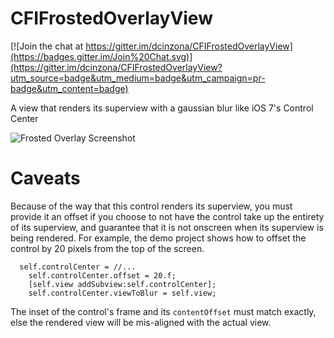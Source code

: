 CFIFrostedOverlayView
=====================

[![Join the chat at https://gitter.im/dcinzona/CFIFrostedOverlayView](https://badges.gitter.im/Join%20Chat.svg)](https://gitter.im/dcinzona/CFIFrostedOverlayView?utm_source=badge&utm_medium=badge&utm_campaign=pr-badge&utm_content=badge)

A view that renders its superview with a gaussian blur like iOS 7's Control Center

![Frosted Overlay Screenshot](https://raw.github.com/CodaFi/CFIFrostedOverlayView/master/Artwork/Screen%20Shot%202013-06-16%20at%201.50.35%20PM.png)

Caveats
=======

Because of the way that this control renders its superview, you must provide it an offset if you choose to not have the control take up the entirety of its superview, and guarantee that it is not onscreen when its superview is being rendered.  For example, the demo project shows how to offset the control by 20 pixels from the top of the screen.

```ObjC
  self.controlCenter = //...
	self.controlCenter.offset = 20.f;
	[self.view addSubview:self.controlCenter];
	self.controlCenter.viewToBlur = self.view;
```

The inset of the control's frame and its `contentOffset` must match exactly, else the rendered view will be mis-aligned with the actual view.
